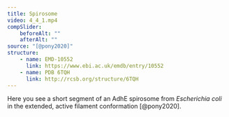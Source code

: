 ```yaml
---
title: Spirosome
video: 4_4_1.mp4
compSlider:
    beforeAlt: ""
    afterAlt: ""
source: "[@pony2020]"
structure:
    - name: EMD-10552
      link: https://www.ebi.ac.uk/emdb/entry/10552
    - name: PDB 6TQH
      link: http://rcsb.org/structure/6TQH
---
```

Here you see a short segment of an AdhE spirosome from *Escherichia coli* in the extended, active filament conformation [@pony2020].

